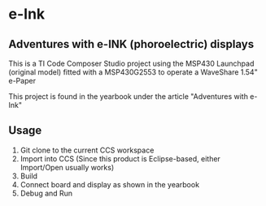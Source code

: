 # e-Ink
## Adventures with e-INK (phoroelectric) displays
This is a TI Code Composer Studio project using the MSP430 Launchpad (original model) fitted with a MSP430G2553 to operate a WaveShare 1.54" e-Paper

This project is found in the yearbook under the article "Adventures with e-Ink"

## Usage
1. Git clone to the current CCS workspace
2. Import into CCS (Since this product is Eclipse-based, either Import/Open usually works)
3. Build
4. Connect board and display as shown in the yearbook
5. Debug and Run
